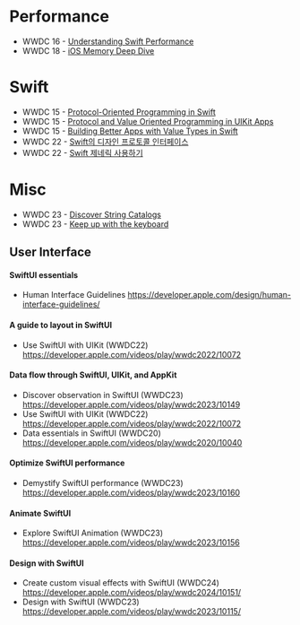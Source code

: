 # Performance
- WWDC 16 - [Understanding Swift Performance](WWDC/WWDC%2016/Understanding%20Swift%20Performance/Understanding%20Swift%20Performance.md)
- WWDC 18 - [iOS Memory Deep Dive](WWDC/WWDC%2018/iOS%20Memory%20Deep%20Dive/iOS%20Memory%20Deep%20Dive.md)
# Swift
- WWDC 15 - [Protocol-Oriented Programming in Swift](WWDC/WWDC%2015/Protocol-Oriented%20Programming%20in%20Swift/Protocol-Oriented%20Programming%20in%20Swift.md)
- WWDC 15 - [Protocol and Value Oriented Programming in UIKit Apps](WWDC/WWDC%2015/Protocol-Oriented%20Programming%20in%20Swift/Protocol%20and%20Value%20Oriented%20Programming%20in%20UIKit%20Apps/Protocol%20and%20Value%20Oriented%20Programming%20in%20UIKit%20Apps.md)
- WWDC 15 - [Building Better Apps with Value Types in Swift](WWDC/WWDC%2015/Building%20Better%20Apps%20with%20Value%20Types%20in%20Swift/Building%20Better%20Apps%20with%20Value%20Types%20in%20Swift.md)
- WWDC 22 - [Swift의 디자인 프로토콜 인터페이스](WWDC/WWDC%2022/Design%20protocol%20interfaces%20in%20Swift/Swift의%20디자인%20프로토콜%20인터페이스.md)
- WWDC 22 - [Swift 제네릭 사용하기](WWDC/WWDC%2022/Embrace%20Swift%20generics/Swift%20제네릭%20사용하기.md)
# Misc
- WWDC 23 - [Discover String Catalogs](WWDC/WWDC%2023/Discover%20String%20Catalogs/Discover%20String%20Catalogs.md)
- WWDC 23 - [Keep up with the keyboard](WWDC/WWDC%2023/Keep%20up%20with%20the%20Keyboard/Keep%20up%20with%20the%20keyboard.md)
## User Interface
#### SwiftUI essentials
- Human Interface Guidelines https://developer.apple.com/design/human-interface-guidelines/
#### A guide to layout in SwiftUI
- Use SwiftUI with UIKit (WWDC22) https://developer.apple.com/videos/play/wwdc2022/10072
#### Data flow through SwiftUI, UIKit, and AppKit
- Discover observation in SwiftUI (WWDC23) https://developer.apple.com/videos/play/wwdc2023/10149
- Use SwiftUI with UIKit (WWDC22) https://developer.apple.com/videos/play/wwdc2022/10072
- Data essentials in SwiftUI (WWDC20) https://developer.apple.com/videos/play/wwdc2020/10040
#### Optimize SwiftUI performance
- Demystify SwiftUI performance (WWDC23) https://developer.apple.com/videos/play/wwdc2023/10160
#### Animate SwiftUI
- Explore SwiftUI Animation (WWDC23) https://developer.apple.com/videos/play/wwdc2023/10156
#### Design with SwiftUI
- Create custom visual effects with SwiftUI (WWDC24) https://developer.apple.com/videos/play/wwdc2024/10151/
- Design with SwiftUI (WWDC23) https://developer.apple.com/videos/play/wwdc2023/10115/